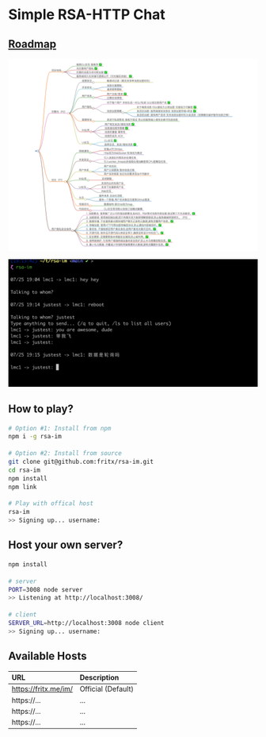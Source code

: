 # Simple RSA-HTTP Chat

## [Roadmap](Roadmap.md)

![](WX20230728-173136@2x.png)

<img width=600 src=WechatIMG611.jpg>

## How to play?

```sh
# Option #1: Install from npm
npm i -g rsa-im

# Option #2: Install from source
git clone git@github.com:fritx/rsa-im.git
cd rsa-im
npm install
npm link

# Play with offical host
rsa-im
>> Signing up... username:
```

## Host your own server?

```sh
npm install

# server
PORT=3008 node server
>> Listening at http://localhost:3008/

# client
SERVER_URL=http://localhost:3008 node client
>> Signing up... username:
```

## Available Hosts

|URL |Description  |
|:---|:---|
|https://fritx.me/im/ |Official (Default) |
|https://... |...  |
|https://...  |... |
|https://...  |... |
